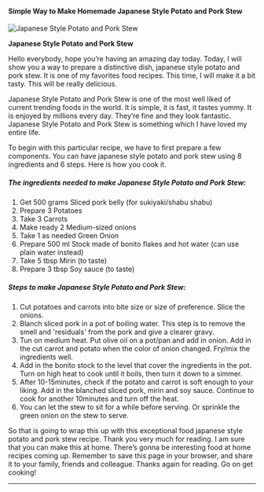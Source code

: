             

#### Simple Way to Make Homemade Japanese Style Potato and Pork Stew

![Japanese Style Potato and Pork Stew](https://img-global.cpcdn.com/recipes/5865630771183616/751x532cq70/japanese-style-potato-and-pork-stew-recipe-main-photo.jpg)

**Japanese Style Potato and Pork Stew**

Hello everybody, hope you’re having an amazing day today. Today, I will show you a way to prepare a distinctive dish, japanese style potato and pork stew. It is one of my favorites food recipes. This time, I will make it a bit tasty. This will be really delicious.

Japanese Style Potato and Pork Stew is one of the most well liked of current trending foods in the world. It is simple, it is fast, it tastes yummy. It is enjoyed by millions every day. They’re fine and they look fantastic. Japanese Style Potato and Pork Stew is something which I have loved my entire life.

To begin with this particular recipe, we have to first prepare a few components. You can have japanese style potato and pork stew using 8 ingredients and 6 steps. Here is how you cook it.

##### The ingredients needed to make Japanese Style Potato and Pork Stew:

1.  Get 500 grams Sliced pork belly (for sukiyaki/shabu shabu)
2.  Prepare 3 Potatoes
3.  Take 3 Carrots
4.  Make ready 2 Medium-sized onions
5.  Take 1 as needed Green Onion
6.  Prepare 500 ml Stock made of bonito flakes and hot water (can use plain water instead)
7.  Take 5 tbsp Mirin (to taste)
8.  Prepare 3 tbsp Soy sauce (to taste)

##### Steps to make Japanese Style Potato and Pork Stew:

1.  Cut potatoes and carrots into bite size or size of preference. Slice the onions.
2.  Blanch sliced pork in a pot of boiling water. This step is to remove the smell and 'residuals' from the pork and give a clearer gravy.
3.  Tun on medium heat. Put olive oil on a pot/pan and add in onion. Add in the cut carrot and potato when the color of onion changed. Fry/mix the ingredients well.
4.  Add in the bonito stock to the level that cover the ingredients in the pot. Turn on high heat to cook until it boils, then turn it down to a simmer.
5.  After 10-15minutes, check if the potato and carrot is soft enough to your liking. Add in the blanched sliced pork, mirin and soy sauce. Continue to cook for another 10minutes and turn off the heat.
6.  You can let the stew to sit for a while before serving. Or sprinkle the green onion on the stew to serve.

So that is going to wrap this up with this exceptional food japanese style potato and pork stew recipe. Thank you very much for reading. I am sure that you can make this at home. There’s gonna be interesting food at home recipes coming up. Remember to save this page in your browser, and share it to your family, friends and colleague. Thanks again for reading. Go on get cooking!

* * *